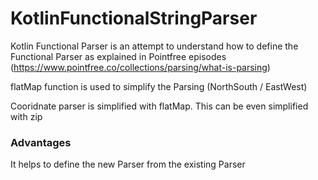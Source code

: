 # KotlinFunctionalStringParser
Kotlin Functional Parser is an attempt to understand how to define the Functional Parser as explained in Pointfree episodes 
(https://www.pointfree.co/collections/parsing/what-is-parsing)

flatMap function is used to simplify the Parsing (NorthSouth / EastWest) 

Cooridnate parser is simplified with flatMap. This can be even simplified with zip 

### Advantages
It helps to define the new Parser from the existing Parser


